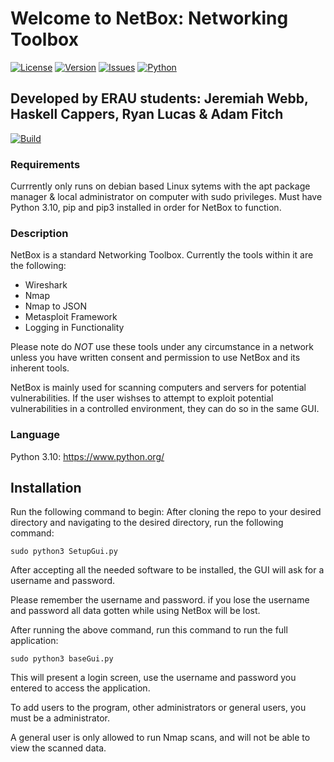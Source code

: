 # Welcome to NetBox: Networking Toolbox

[![License](https://img.shields.io/github/license/illusion173/SE300_Metasploits)](https://github.com/illusion173/SE300_Metasploits/blob/main/LICENSE)
[![Version](https://img.shields.io/badge/Version-B1.0-success)](https://github.com/illusion173/SE300_Metasploits)
[![Issues](https://img.shields.io/github/issues/illusion173/SE300_Metasploits)](https://github.com/illusion173/SE300_Metasploits/issues)
[![Python](https://img.shields.io/badge/Python-3.10-brightgreen)](https://www.python.org/)
## Developed by ERAU students: Jeremiah Webb, Haskell Cappers, Ryan Lucas & Adam Fitch
[![Build](https://img.shields.io/github/illusion173/SE300_Metasploits/actions/workflows/python-app.yml)](https://github.com/illusion173/SE300_Metasploits/actions)

### Requirements
Currrently only runs on debian based Linux sytems with the apt package manager & local administrator on computer with sudo privileges.
Must have Python 3.10, pip and pip3 installed in order for NetBox to function.

### Description
NetBox is a standard Networking Toolbox. Currently the tools within it are the following:
- Wireshark
- Nmap
- Nmap to JSON
- Metasploit Framework
- Logging in Functionality

Please note do *NOT* use these tools under any circumstance in a network unless you have written consent and permission to use NetBox and its inherent tools.

NetBox is mainly used for scanning computers and servers for potential vulnerabilities. If the user wishses to attempt to exploit potential vulnerabilities in a controlled environment, they can do so in the same GUI.

### Language
Python 3.10: https://www.python.org/

## Installation



Run the following command to begin:
After cloning the repo to your desired directory and navigating to the desired directory, run the following command:
```
sudo python3 SetupGui.py
```

After accepting all the needed software to be installed, the GUI will ask for a username and password.

Please remember the username and password. if you lose the username and password all data gotten while using NetBox will be lost.


After running the above command, run this command to run the full application:

```
sudo python3 baseGui.py
```

This will present a login screen, use the username and password you entered to access the application. 

To add users to the program, other administrators or general users, you must be a administrator. 

A general user is only allowed to run Nmap scans, and will not be able to view the scanned data.
